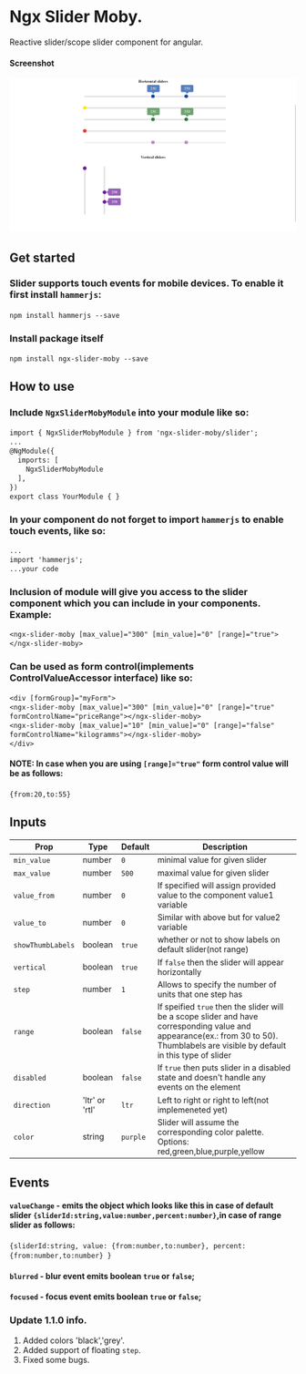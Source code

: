 # Ngx Slider Moby.
Reactive slider/scope slider component for angular.

#### Screenshot
![main_screen](screen.png)

## Get started

### Slider supports touch events for mobile devices. To enable it first install `hammerjs`:
`npm install hammerjs --save`

### Install package itself
`npm install ngx-slider-moby --save`

## How to use

### Include `NgxSliderMobyModule` into your module like so:
```
import { NgxSliderMobyModule } from 'ngx-slider-moby/slider';
...
@NgModule({
  imports: [
    NgxSliderMobyModule
  ],
})
export class YourModule { }
```

### In your component do not forget to import `hammerjs` to enable touch events, like so:
```
...
import 'hammerjs';
...your code 
```

### Inclusion of module will give you access to the slider component which you can include in your components. Example:
```
<ngx-slider-moby [max_value]="300" [min_value]="0" [range]="true"></ngx-slider-moby>
```

### Can be used as form control(implements ControlValueAccessor interface) like so:
```
<div [formGroup]="myForm">
<ngx-slider-moby [max_value]="300" [min_value]="0" [range]="true" formControlName="priceRange"></ngx-slider-moby>
<ngx-slider-moby [max_value]="10" [min_value]="0" [range]="false" formControlName="kilogramms"></ngx-slider-moby>
</div>
``` 

#### NOTE: In case when you are using `[range]="true"` form control value will be as follows:
`{from:20,to:55}`

## Inputs


| Prop | Type | Default | Description |
| --- | --- | --- | --- |
| `min_value` | number | `0` | minimal value for given slider |
| `max_value` | number | `500` | maximal value for given slider |
| `value_from` | number | `0` | If specified will assign provided value to the component value1 variable|
| `value_to` | number | `0` | Similar with above but for value2 variable |
| `showThumbLabels` | boolean | `true` | whether or not to show labels on default slider(not range) |
| `vertical` | boolean | `true` | If `false` then the slider will appear horizontally |
| `step` | number | `1` | Allows to specify the number of units that one step has |
| `range` | boolean | `false` | If speified `true` then the slider will be a scope slider and have corresponding value and appearance(ex.: from 30 to 50). Thumblabels are visible by default in this type of slider |
| `disabled` | boolean | `false` |  If `true` then puts slider in a disabled state and doesn't handle any events on the element |
| `direction` | 'ltr' or 'rtl' | `ltr` | Left to right or right to left(not implemeneted yet) |
|`color` | string | `purple` | Slider will assume the corresponding color palette. Options: red,green,blue,purple,yellow | 
## Events 
#### `valueChange` - emits the object which looks like this in case of default slider `{sliderId:string,value:number,percent:number}`,in case of range slider as follows:
`{sliderId:string,
	value:
	{from:number,to:number},
	percent:
	{from:number,to:number}
}`

#### `blurred` - blur event emits boolean `true` or `false`;

#### `focused` - focus event emits boolean `true` or `false`;

### Update 1.1.0 info.
1. Added colors 'black','grey'.
2. Added support of floating `step`.
3. Fixed some bugs.



